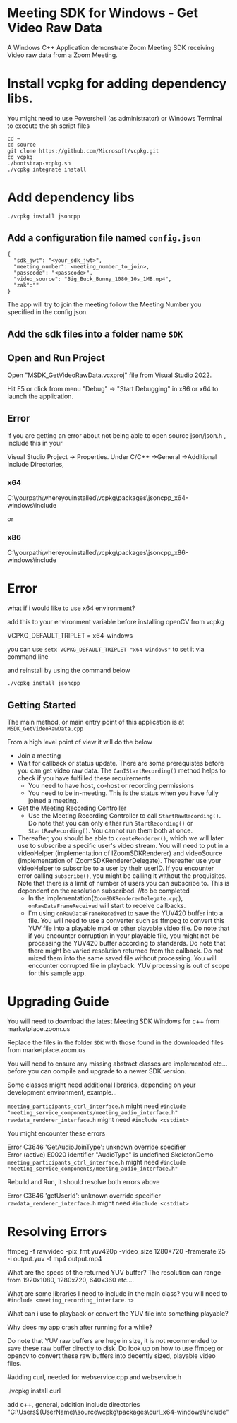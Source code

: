 # Meeting SDK for Windows - Get Video Raw Data

A Windows C++ Application demonstrate Zoom Meeting SDK receiving Video raw data from a Zoom Meeting.

# Install vcpkg for adding dependency libs.
You might need to use Powershell (as administrator) or Windows Terminal to execute the sh script files
```
cd ~
cd source
git clone https://github.com/Microsoft/vcpkg.git
cd vcpkg
./bootstrap-vcpkg.sh
./vcpkg integrate install
```

# Add dependency libs


```
./vcpkg install jsoncpp
```



## Add a configuration file named `config.json`

```
{
  "sdk_jwt": "<your_sdk_jwt>",
  "meeting_number": <meeting_number_to_join>,
  "passcode": "<passcode>",
  "video_source": "Big_Buck_Bunny_1080_10s_1MB.mp4",
  "zak":""
}
```

The app will try to join the meeting follow the Meeting Number you specified in the config.json. 

## Add the sdk files into a folder name `SDK`



## Open and Run Project

Open "MSDK_GetVideoRawData.vcxproj" file from Visual Studio 2022.

Hit F5 or click from menu "Debug" -> "Start Debugging" in x86 or x64 to launch the application.


## Error

if you are getting an error about not being able to open source json/json.h , include this in your

Visual Studio Project -> Properties. Under C/C++ ->General ->Additional Include Directories,

 ### x64
 C:\yourpath\whereyouinstalled\vcpkg\packages\jsoncpp_x64-windows\include
 
 or

 ### x86
 C:\yourpath\whereyouinstalled\vcpkg\packages\jsoncpp_x86-windows\include

   # Error

  what if i would like to use x64 environment?

  add this to your environment variable before installing openCV from vcpkg

  VCPKG_DEFAULT_TRIPLET = x64-windows

  you can use `setx VCPKG_DEFAULT_TRIPLET "x64-windows"` to set it via command line

  and reinstall by using the command below

  ```
  ./vcpkg install jsoncpp
  ```

## Getting Started

The main method, or main entry point of this application is at `MSDK_GetVideoRawData.cpp`

From a high level point of view it will do the below

- Join a meeting
- Wait for callback or status update. There are some prerequistes before you can get video raw data. The `CanIStartRecording()` method helps to check if you have fulfilled these requirements
  - You need to have host, co-host or recording permissions
  - You need to be in-meeting. This is the status when you have fully joined a meeting.
- Get the Meeting Recording Controller
  - Use the Meeting Recording Controller to call `StartRawRecording()`. Do note that you can only either run `StartRecording()` or `StartRawRecording()`. You cannot run them both at once.
- Thereafter, you should be able to `createRenderer()`, which we will later use to subscribe a specific user's video stream. You will need to put in a videoHelper (implementation of IZoomSDKRenderer) and videoSource (implementation of IZoomSDKRendererDelegate). Thereafter use your videoHelper to subscribe to a user by their userID. If you encounter error calling `subscribe()`, you might be calling it without the prequisites. Note that there is a limit of number of users you can subscribe to. This is dependent on the resolution subscribed. //to be completed
  - In the implementation(`ZoomSDKRendererDelegate.cpp`), `onRawDataFrameReceived` will start to receive callbacks.
  - I'm using `onRawDataFrameReceived` to save the YUV420 buffer into a file. You will need to use a converter such as ffmpeg to convert this YUV file into a playable mp4 or other playable video file. Do note that if you encounter corruption in your playable file, you might not be processing the YUV420 buffer according to standards. Do note that there might be varied resolution returned from the callback. Do not mixed them into the same saved file without processing. You will encounter corrupted file in playback. YUV processing is out of scope for this sample app.

# Upgrading Guide

You will need to download the latest Meeting SDK Windows for c++ from marketplace.zoom.us

Replace the files in the folder `SDK` with those found in the downloaded files from marketplace.zoom.us

You will need to ensure any missing abstract classes are implemented etc... before you can compile and upgrade to a newer SDK version.

Some classes might need additional libraries, depending on your development environment, example...


`meeting_participants_ctrl_interface.h` might need `#include "meeting_service_components/meeting_audio_interface.h"`
`rawdata_renderer_interface.h` might need `#include <cstdint>`

You might encounter these errors

Error	C3646	'GetAudioJoinType': unknown override specifier	
Error (active)	E0020	identifier "AudioType" is undefined	SkeletonDemo
`meeting_participants_ctrl_interface.h` might need `#include "meeting_service_components/meeting_audio_interface.h"`

Rebuild and Run, it should resolve both errors above


Error	C3646	'getUserId': unknown override specifier	
`rawdata_renderer_interface.h` might need `#include <cstdint>`

# Resolving Errors

ffmpeg -f rawvideo -pix_fmt yuv420p -video_size 1280*720 -framerate 25 -i output.yuv -f mp4 output.mp4

What are the specs of the returned YUV buffer?
The resolution can range from 1920x1080, 1280x720, 640x360 etc....

What are some libraries I need to include in the main class? 
you will need to `#include <meeting_recording_interface.h>`

What can i use to playback or convert the YUV file into something playable?

Why does my app crash after running for a while?

Do note that YUV raw buffers are huge in size, it is not recommended to save these raw buffer directly to disk. Do look up on how to use ffmpeg or opencv to convert these raw buffers into decently sized, playable video files.

#adding curl, needed for webservice.cpp and webservice.h

./vcpkg install curl

add c++, general, addition include directories "C:\Users\$(UserName)\source\vcpkg\packages\curl_x64-windows\include" 